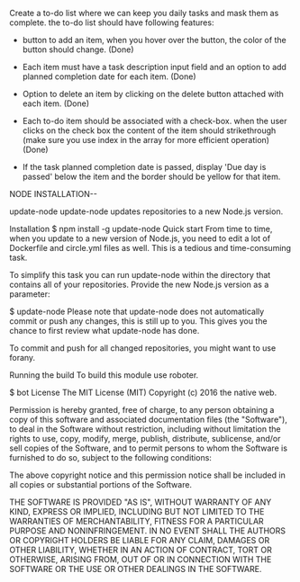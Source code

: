 Create a to-do list where we can keep you daily tasks and mask them as complete. the to-do list should have following features: 

- button to add an item, when you hover over the button, the color of the button should change.  (Done)

- Each item must have a task description input field and an option to add planned completion date for each item.  (Done)

- Option to delete an item by clicking on the delete button attached with each item. (Done)

- Each to-do item should be associated with a check-box. when the user clicks on the check box the content of the item should strikethrough (make sure you use index in the array for more efficient operation)  (Done)

- If the task planned completion date is passed, display 'Due day is passed' below the item and the border should be yellow for that item.



NODE INSTALLATION--


update-node
update-node updates repositories to a new Node.js version.

Installation
$ npm install -g update-node
Quick start
From time to time, when you update to a new version of Node.js, you need to edit a lot of Dockerfile and circle.yml files as well. This is a tedious and time-consuming task.

To simplify this task you can run update-node within the directory that contains all of your repositories. Provide the new Node.js version as a parameter:

$ update-node <version>
Please note that update-node does not automatically commit or push any changes, this is still up to you. This gives you the chance to first review what update-node has done.

To commit and push for all changed repositories, you might want to use forany.

Running the build
To build this module use roboter.

$ bot
License
The MIT License (MIT) Copyright (c) 2016 the native web.

Permission is hereby granted, free of charge, to any person obtaining a copy of this software and associated documentation files (the "Software"), to deal in the Software without restriction, including without limitation the rights to use, copy, modify, merge, publish, distribute, sublicense, and/or sell copies of the Software, and to permit persons to whom the Software is furnished to do so, subject to the following conditions:

The above copyright notice and this permission notice shall be included in all copies or substantial portions of the Software.

THE SOFTWARE IS PROVIDED "AS IS", WITHOUT WARRANTY OF ANY KIND, EXPRESS OR IMPLIED, INCLUDING BUT NOT LIMITED TO THE WARRANTIES OF MERCHANTABILITY, FITNESS FOR A PARTICULAR PURPOSE AND NONINFRINGEMENT. IN NO EVENT SHALL THE AUTHORS OR COPYRIGHT HOLDERS BE LIABLE FOR ANY CLAIM, DAMAGES OR OTHER LIABILITY, WHETHER IN AN ACTION OF CONTRACT, TORT OR OTHERWISE, ARISING FROM, OUT OF OR IN CONNECTION WITH THE SOFTWARE OR THE USE OR OTHER DEALINGS IN THE SOFTWARE.

